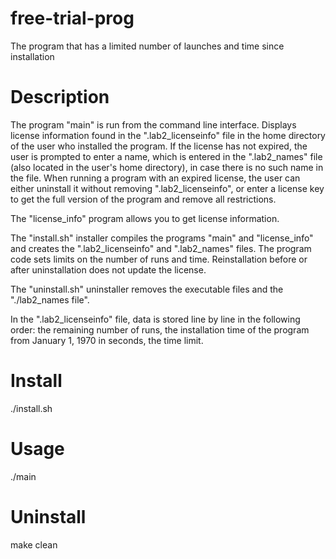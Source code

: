 # free-trial-prog
The program that has a limited number of launches and time since installation

# Description
The program "main" is run from the command line interface. Displays license information found in the ".lab2_licenseinfo" file in the home directory of the user who installed the program. If the license has not expired, the user is prompted to enter a name, which is entered in the ".lab2_names" file (also located in the user's home directory), in case there is no such name in the file. When running a program with an expired license, the user can either uninstall it without removing ".lab2_licenseinfo", or enter a license key to get the full version of the program and remove all restrictions.

The "license_info" program allows you to get license information.

The "install.sh" installer compiles the programs "main" and "license_info" and creates the ".lab2_licenseinfo" and ".lab2_names" files. The program code sets limits on the number of runs and time. Reinstallation before or after uninstallation does not update the license.

The "uninstall.sh" uninstaller removes the executable files and the "./lab2_names file".

In the ".lab2_licenseinfo" file, data is stored line by line in the following order: the remaining number of runs, the installation time of the program from January 1, 1970 in seconds, the time limit.

# Install
./install.sh

# Usage
./main

# Uninstall
make clean
